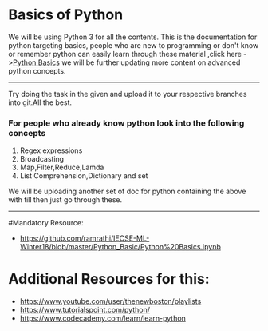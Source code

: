 # Basics of Python

We will be using Python 3 for all the contents.
This is the documentation for python targeting basics, people who are new to programming or don't know or remember python can easily learn through these material ,click here ->[Python Basics](https://github.com/ramrathi/IECSE-ML-Winter18/tree/master/Python_Basic) we will be further updating more content on advanced python concepts.

***

Try doing the task in the given and upload it to your respective branches into git.All the best.

### For people who already know python look into the following concepts 
1. Regex expressions
2. Broadcasting
3. Map,Filter,Reduce,Lamda
4. List Comprehension,Dictionary and set

We will be uploading another set of doc for python containing the above with till then just go through these. 
***

#Mandatory Resource:
* https://github.com/ramrathi/IECSE-ML-Winter18/blob/master/Python_Basic/Python%20Basics.ipynb



# Additional Resources for this:
* https://www.youtube.com/user/thenewboston/playlists
* https://www.tutorialspoint.com/python/  
* https://www.codecademy.com/learn/learn-python



